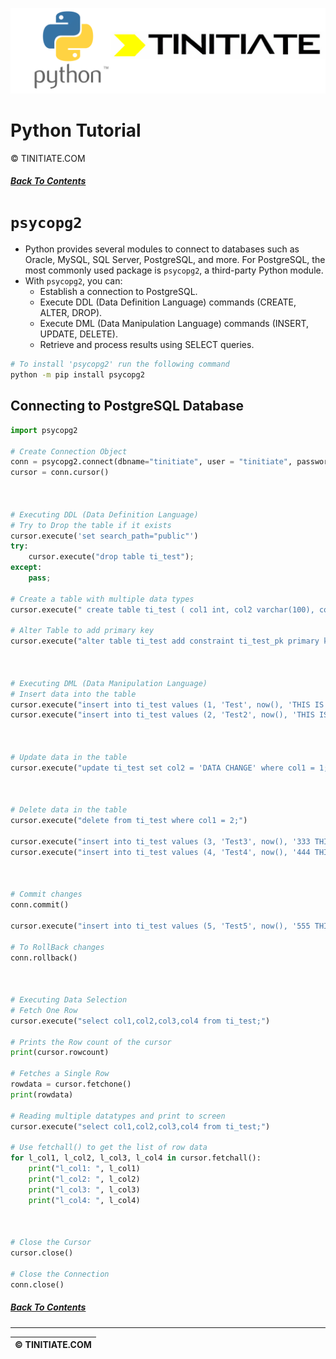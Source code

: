 ![Python Tinitiate Image](../../python_tinitiate.png)

# Python Tutorial
&copy; TINITIATE.COM

##### [Back To Contents](../../README.md)

# `psycopg2`
* Python provides several modules to connect to databases such as Oracle, MySQL, SQL Server, PostgreSQL, and more. For PostgreSQL, the most commonly used package is `psycopg2`, a third-party Python module.
* With `psycopg2`, you can:
    * Establish a connection to PostgreSQL.
    * Execute DDL (Data Definition Language) commands (CREATE, ALTER, DROP).
    * Execute DML (Data Manipulation Language) commands (INSERT, UPDATE, DELETE).
    * Retrieve and process results using SELECT queries.
```bash
# To install 'psycopg2' run the following command
python -m pip install psycopg2
```

## Connecting to PostgreSQL Database
```python
import psycopg2

# Create Connection Object
conn = psycopg2.connect(dbname="tinitiate", user = "tinitiate", password = "tinitiate123", host = "127.0.0.1", port = "5432")
cursor = conn.cursor()



# Executing DDL (Data Definition Language)
# Try to Drop the table if it exists
cursor.execute('set search_path="public"')
try:
    cursor.execute("drop table ti_test");
except:
    pass;

# Create a table with multiple data types
cursor.execute(" create table ti_test ( col1 int, col2 varchar(100), col3 date, col4 text );" )

# Alter Table to add primary key
cursor.execute("alter table ti_test add constraint ti_test_pk primary key (col1);")



# Executing DML (Data Manipulation Language)
# Insert data into the table
cursor.execute("insert into ti_test values (1, 'Test', now(), 'THIS IS CLOB DATA .........');")
cursor.execute("insert into ti_test values (2, 'Test2', now(), 'THIS IS CLOB DATA .........');")



# Update data in the table
cursor.execute("update ti_test set col2 = 'DATA CHANGE' where col1 = 1;")



# Delete data in the table
cursor.execute("delete from ti_test where col1 = 2;")

cursor.execute("insert into ti_test values (3, 'Test3', now(), '333 THIS IS CLOB DATA .........');")
cursor.execute("insert into ti_test values (4, 'Test4', now(), '444 THIS IS CLOB DATA .........');")



# Commit changes
conn.commit()

cursor.execute("insert into ti_test values (5, 'Test5', now(), '555 THIS IS CLOB DATA .........');")

# To RollBack changes
conn.rollback()



# Executing Data Selection
# Fetch One Row
cursor.execute("select col1,col2,col3,col4 from ti_test;")

# Prints the Row count of the cursor
print(cursor.rowcount)

# Fetches a Single Row
rowdata = cursor.fetchone()
print(rowdata)

# Reading multiple datatypes and print to screen
cursor.execute("select col1,col2,col3,col4 from ti_test;")

# Use fetchall() to get the list of row data
for l_col1, l_col2, l_col3, l_col4 in cursor.fetchall():
    print("l_col1: ", l_col1)
    print("l_col2: ", l_col2)
    print("l_col3: ", l_col3)
    print("l_col4: ", l_col4)



# Close the Cursor
cursor.close()

# Close the Connection
conn.close()
```

##### [Back To Contents](../../README.md)
***
| &copy; TINITIATE.COM |
|----------------------|
